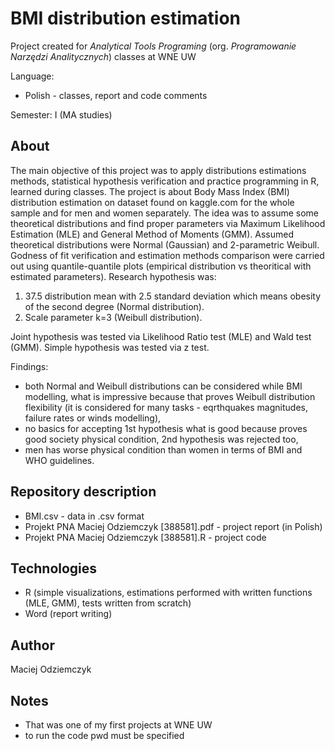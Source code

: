 # BMI distribution estimation
Project created for *Analytical Tools Programing* (org. *Programowanie Narzędzi Analitycznych*) classes at WNE UW

Language: 
 * Polish - classes, report and code comments 

Semester: I (MA studies)

## About
The main objective of this project was to apply distributions estimations methods, statistical hypothesis verification and practice programming in R, learned during classes. The project is about Body Mass Index (BMI) distribution estimation on dataset found on kaggle.com for the whole sample and for men and women separately. The idea was to assume some theoretical distributions and find proper parameters via Maximum Likelihood Estimation (MLE) and General Method of Moments (GMM). Assumed theoretical distributions were Normal (Gaussian) and 2-parametric Weibull. Godness of fit verification and estimation methods comparison were carried out using quantile-quantile plots (empirical distribution vs theoritical with estimated parameters). Research hypothesis was:

1. 37.5 distribution mean with 2.5 standard deviation which means obesity of the second degree (Normal distribution).
2. Scale parameter k=3 (Weibull distribution).
  
Joint hypothesis was tested via Likelihood Ratio test (MLE) and Wald test (GMM). Simple hypothesis was tested via z test.

Findings:  
* both Normal and Weibull distributions can be considered while BMI modelling, what is impressive because that proves Weibull distribution flexibility (it is considered for many tasks - eqrthquakes magnitudes, failure rates or winds modelling),
* no basics for accepting 1st hypothesis what is good because proves good society physical condition, 2nd hypothesis was rejected too,
* men has worse physical condition than women in terms of BMI and WHO guidelines.


## Repository description
* BMI.csv - data in .csv format
* Projekt PNA Maciej Odziemczyk [388581].pdf - project report (in Polish)
* Projekt PNA Maciej Odziemczyk [388581].R - project code

## Technologies
 * R (simple visualizations, estimations performed with written functions (MLE, GMM), tests written from scratch)
 * Word (report writing)

## Author
Maciej Odziemczyk

## Notes
* That was one of my first projects at WNE UW
* to run the code pwd must be specified


  
